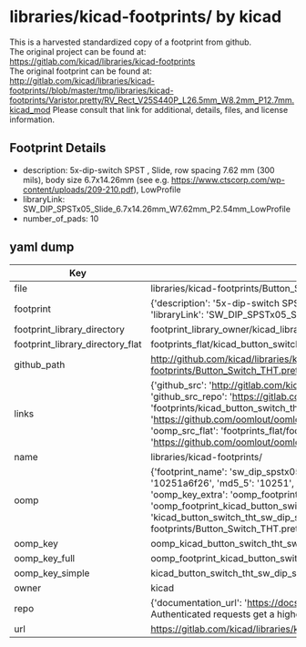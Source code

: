 # libraries/kicad-footprints/ by kicad  
This is a harvested standardized copy of a footprint from github.  
The original project can be found at:  
https://gitlab.com/kicad/libraries/kicad-footprints  
The original footprint can be found at:
http://gitlab.com/kicad/libraries/kicad-footprints//blob/master/tmp/libraries/kicad-footprints/Varistor.pretty/RV_Rect_V25S440P_L26.5mm_W8.2mm_P12.7mm.kicad_mod
Please consult that link for additional, details, files, and license information.  
## Footprint Details
* description: 5x-dip-switch SPST , Slide, row spacing 7.62 mm (300 mils), body size 6.7x14.26mm (see e.g. https://www.ctscorp.com/wp-content/uploads/209-210.pdf), LowProfile  
* libraryLink: SW_DIP_SPSTx05_Slide_6.7x14.26mm_W7.62mm_P2.54mm_LowProfile  
* number_of_pads: 10  
## yaml dump  
| Key | Value |  
| --- | --- |  
| file | libraries/kicad-footprints/Button_Switch_THT.pretty/SW_DIP_SPSTx05_Slide_6.7x14.26mm_W7.62mm_P2.54mm_LowProfile.kicad_mod |  
| footprint | {'description': '5x-dip-switch SPST , Slide, row spacing 7.62 mm (300 mils), body size 6.7x14.26mm (see e.g. https://www.ctscorp.com/wp-content/uploads/209-210.pdf), LowProfile', 'libraryLink': 'SW_DIP_SPSTx05_Slide_6.7x14.26mm_W7.62mm_P2.54mm_LowProfile', 'number_of_pads': 10} |  
| footprint_library_directory | footprint_library_owner/kicad_libraries/kicad-footprints/ |  
| footprint_library_directory_flat | footprints_flat/kicad_button_switch_tht_sw_dip_spstx05_slide_6_7x14_26mm_w7_62mm_p2_54mm_lowprofile/working |  
| github_path | http://github.com/kicad/libraries/kicad-footprints//blob/master/tmp/libraries/kicad-footprints/Button_Switch_THT.pretty/SW_DIP_SPSTx05_Slide_6.7x14.26mm_W7.62mm_P2.54mm_LowProfile.kicad_mod |  
| links | {'github_src': 'http://gitlab.com/kicad/libraries/kicad-footprints//blob/master/tmp/libraries/kicad-footprints/Varistor.pretty/RV_Rect_V25S440P_L26.5mm_W8.2mm_P12.7mm.kicad_mod', 'github_src_repo': 'https://gitlab.com/kicad/libraries/kicad-footprints', 'oomp_bot': 'footprints/kicad_button_switch_tht_sw_dip_spstx05_slide_6_7x14_26mm_w7_62mm_p2_54mm_lowprofile/working', 'oomp_bot_github': 'https://github.com/oomlout/oomlout_oomp_footprint_bot/tree/main/footprints/kicad_button_switch_tht_sw_dip_spstx05_slide_6_7x14_26mm_w7_62mm_p2_54mm_lowprofile/working', 'oomp_src_flat': 'footprints_flat/footprints_flat/kicad_button_switch_tht_sw_dip_spstx05_slide_6_7x14_26mm_w7_62mm_p2_54mm_lowprofile/working', 'oomp_src_flat_github': 'https://github.com/oomlout/oomlout_oomp_footprint_src/tree/main/footprints_flat/kicad_button_switch_tht_sw_dip_spstx05_slide_6_7x14_26mm_w7_62mm_p2_54mm_lowprofile/working'} |  
| name | libraries/kicad-footprints/ |  
| oomp | {'footprint_name': 'sw_dip_spstx05_slide_6_7x14_26mm_w7_62mm_p2_54mm_lowprofile', 'library_name': 'button_switch_tht', 'md5': '10251a6f26658e4b9b5f9168b6eb5dfd', 'md5_10': '10251a6f26', 'md5_5': '10251', 'md5_6': '10251a', 'oomp_key': 'oomp_kicad_button_switch_tht_sw_dip_spstx05_slide_6_7x14_26mm_w7_62mm_p2_54mm_lowprofile', 'oomp_key_extra': 'oomp_footprint_kicad_button_switch_tht_sw_dip_spstx05_slide_6_7x14_26mm_w7_62mm_p2_54mm_lowprofile', 'oomp_key_full': 'oomp_footprint_kicad_button_switch_tht_sw_dip_spstx05_slide_6_7x14_26mm_w7_62mm_p2_54mm_lowprofile_10251a', 'oomp_key_simple': 'kicad_button_switch_tht_sw_dip_spstx05_slide_6_7x14_26mm_w7_62mm_p2_54mm_lowprofile', 'original_filename': 'libraries/kicad-footprints/Button_Switch_THT.pretty/SW_DIP_SPSTx05_Slide_6.7x14.26mm_W7.62mm_P2.54mm_LowProfile.kicad_mod', 'owner_name': 'kicad'} |  
| oomp_key | oomp_kicad_button_switch_tht_sw_dip_spstx05_slide_6_7x14_26mm_w7_62mm_p2_54mm_lowprofile |  
| oomp_key_full | oomp_footprint_kicad_button_switch_tht_sw_dip_spstx05_slide_6_7x14_26mm_w7_62mm_p2_54mm_lowprofile |  
| oomp_key_simple | kicad_button_switch_tht_sw_dip_spstx05_slide_6_7x14_26mm_w7_62mm_p2_54mm_lowprofile |  
| owner | kicad |  
| repo | {'documentation_url': 'https://docs.github.com/rest/overview/resources-in-the-rest-api#rate-limiting', 'message': "API rate limit exceeded for 84.66.173.59. (But here's the good news: Authenticated requests get a higher rate limit. Check out the documentation for more details.)"} |  
| url | https://gitlab.com/kicad/libraries/kicad-footprints |  

